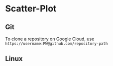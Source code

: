 # Scatter-Plot
## Git
To clone a repository on Google Cloud, use `https://username:PW@github.com/repository-path`
## Linux
